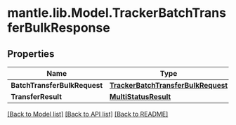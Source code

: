 # mantle.lib.Model.TrackerBatchTransferBulkResponse
## Properties

Name | Type | Description | Notes
------------ | ------------- | ------------- | -------------
**BatchTransferBulkRequest** | [**TrackerBatchTransferBulkRequest**](TrackerBatchTransferBulkRequest.md) |  | [optional] 
**TransferResult** | [**MultiStatusResult**](MultiStatusResult.md) |  | [optional] 

[[Back to Model list]](../README.md#documentation-for-models) [[Back to API list]](../README.md#documentation-for-api-endpoints) [[Back to README]](../README.md)


